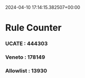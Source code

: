 2024-04-10 17:14:15.382507+00:00
# Rule Counter 
 ### UCATE : 444303

 ### Veneto : 178149

 ### Allowlist : 13930